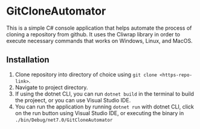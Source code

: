 # GitCloneAutomator

This is a simple C# console application that helps automate the process of cloning a repository from github. It uses the Cliwrap library in order to execute necessary commands that works on Windows, Linux, and MacOS.

## Installation
1. Clone repository into directory of choice using  `git clone <https-repo-link>`.
2. Navigate to project directory.
3. If using the dotnet CLI, you can run `dotnet build` in the terminal to build the projeect, or you can use Visual Studio IDE. 
4. You can run the application by running `dotnet run`  with dotnet CLI, click on the run button using Visual Studio IDE, or executing the binary in `./bin/Debug/net7.0/GitCloneAutomator`
